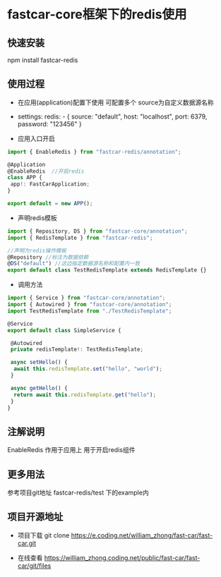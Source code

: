 # fastcar-core框架下的redis使用

## 快速安装

npm install fastcar-redis

## 使用过程

* 在应用(application)配置下使用 可配置多个 source为自定义数据源名称
* settings:
        redis:
            - { source: "default", host: "localhost", port: 6379, password: "123456" }

* 应用入口开启

```ts
import { EnableRedis } from "fastcar-redis/annotation";

@Application
@EnableRedis  //开启redis
class APP {
 app!: FastCarApplication;
}

export default = new APP();
```

* 声明redis模板

```ts
import { Repository, DS } from "fastcar-core/annotation";
import { RedisTemplate } from "fastcar-redis";

//声明为redis操作模板
@Repository //标注为数据依赖
@DS("default") //这边指定数据源名称和配置内一致
export default class TestRedisTemplate extends RedisTemplate {}
```

* 调用方法

```ts
import { Service } from "fastcar-core/annotation";
import { Autowired } from "fastcar-core/annotation";
import TestRedisTemplate from "./TestRedisTemplate";

@Service
export default class SimpleService {

 @Autowired
 private redisTemplate!: TestRedisTemplate;

 async setHello() {
  await this.redisTemplate.set("hello", "world");
 }

 async getHello() {
  return await this.redisTemplate.get("hello");
 }
}
```

## 注解说明

EnableRedis 作用于应用上 用于开启redis组件

## 更多用法

参考项目git地址 fastcar-redis/test 下的example内

## 项目开源地址

* 项目下载 git clone <https://e.coding.net/william_zhong/fast-car/fast-car.git>

* 在线查看 <https://william_zhong.coding.net/public/fast-car/fast-car/git/files>
